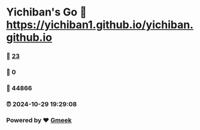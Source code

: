 # Yichiban's Go :link: https://yichiban1.github.io/yichiban.github.io 
### :page_facing_up: [23](https://yichiban1.github.io/yichiban.github.io/tag.html) 
### :speech_balloon: 0 
### :hibiscus: 44866 
### :alarm_clock: 2024-10-29 19:29:08 
### Powered by :heart: [Gmeek](https://github.com/Meekdai/Gmeek)
